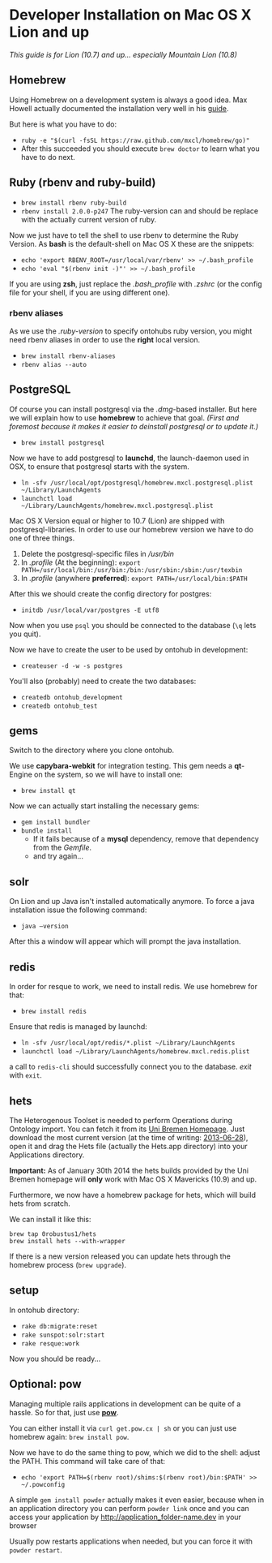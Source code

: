 # Developer Installation on Mac OS X Lion and up

*This guide is for Lion (10.7) and up... especially Mountain Lion (10.8)*

## Homebrew

Using Homebrew on a development system is always a good idea.
Max Howell actually documented the installation very well
in his [guide](http://mxcl.github.io/homebrew/).

But here is what you have to do:

- `ruby -e "$(curl -fsSL https://raw.github.com/mxcl/homebrew/go)"`
- After this succeeded you should execute `brew doctor` to learn
  what you have to do next.

## Ruby (rbenv and ruby-build)

- `brew install rbenv ruby-build`
- `rbenv install 2.0.0-p247`
  The ruby-version can and should be replace with
  the actually current version of ruby.

Now we just have to tell the shell to use rbenv
to determine the Ruby Version. As **bash** is the
default-shell on Mac OS X these are the snippets:

- `echo 'export RBENV_ROOT=/usr/local/var/rbenv' >> ~/.bash_profile`
- `echo 'eval "$(rbenv init -)"' >> ~/.bash_profile`

If you are using **zsh**, just replace the *.bash_profile* with
*.zshrc* (or the config file for your shell, if you are using
different one).

### rbenv aliases

As we use the *.ruby-version* to specify ontohubs ruby version,
you might need rbenv aliases in order to use the **right**
local version.

- `brew install rbenv-aliases`
- `rbenv alias --auto`

## PostgreSQL

Of course you can install postgresql via the *.dmg*-based installer.
But here we will explain how to use **homebrew** to achieve that goal.
*(First and foremost because it makes it easier to deinstall postgresql
or to update it.)*

- `brew install postgresql`

Now we have to add postgresql to **launchd**, the launch-daemon used
in OSX, to ensure that postgresql starts with the system.

- `ln -sfv /usr/local/opt/postgresql/homebrew.mxcl.postgresql.plist  ~/Library/LaunchAgents`
- `launchctl load ~/Library/LaunchAgents/homebrew.mxcl.postgresql.plist`

Mac OS X Version equal or higher to 10.7 (Lion) are shipped
with postgresql-libraries. In order to use our homebrew
version we have to do one of three things.

1. Delete the postgresql-specific files in */usr/bin*
2. In *.profile* (At the beginning): `export PATH=/usr/local/bin:/usr/bin:/bin:/usr/sbin:/sbin:/usr/texbin`
3. In *.profile* (anywhere **preferred**): `export PATH=/usr/local/bin:$PATH`

After this we should create the config directory for postgres:

- `initdb /usr/local/var/postgres -E utf8`

Now when you use `psql` you should be connected to the
database (`\q` lets you quit).

Now we have to create the user to be used by ontohub in development:

- `createuser -d -w -s postgres`

You'll also (probably) need to create the two databases:

- `createdb ontohub_development`
- `createdb ontohub_test`

## gems

Switch to the directory where you clone ontohub.

We use **capybara-webkit** for integration testing. This gem needs a **qt**-Engine
on the system, so we will have to install one:

- `brew install qt`

Now we can actually start installing the necessary gems:

- `gem install bundler`
- `bundle install`
  - If it fails because of a **mysql** dependency, remove that dependency from the *Gemfile*.
  - and try again...

## solr

On Lion and up Java isn't installed automatically anymore.
To force a java installation issue the following command:

- `java –version`

After this a window will appear which will prompt the java installation.

## redis

In order for resque to work, we need to install redis.
We use homebrew for that:

- `brew install redis`

Ensure that redis is managed by launchd:

- `ln -sfv /usr/local/opt/redis/*.plist ~/Library/LaunchAgents`
- `launchctl load ~/Library/LaunchAgents/homebrew.mxcl.redis.plist`

a call to `redis-cli` should successfully connect you to the database.
*exit* with `exit`.

## hets

The Heterogenous Toolset is needed to perform Operations during Ontology import.
You can fetch it from its [Uni Bremen Homepage][hets_link]. Just download
the most current version (at the time of writing: [2013-06-28][hets_current_dmg]), open
it and drag the Hets file (actually the Hets.app directory) into your Applications directory.

**Important:** As of January 30th 2014 the hets builds provided by the Uni Bremen homepage
will **only** work with Mac OS X Mavericks (10.9) and up.

Furthermore, we now have a homebrew package for hets, which will build hets from scratch.

We can install it like this:

```
brew tap 0robustus1/hets
brew install hets --with-wrapper
```

If there is a new version released you can update hets through the homebrew process (`brew upgrade`).

## setup

In ontohub directory:

- `rake db:migrate:reset`
- `rake sunspot:solr:start`
- `rake resque:work`

Now you should be ready...

## Optional: pow

Managing multiple rails applications in development can be quite
of a hassle. So for that, just use [**pow**](http://pow.cx/).

You can either install it via `curl get.pow.cx | sh` or
you can just use homebrew again: `brew install pow`.

Now we have to do the same thing to pow, which we did to the shell:
adjust the PATH. This command will take care of that:

- `echo 'export PATH=$(rbenv root)/shims:$(rbenv root)/bin:$PATH' >> ~/.powconfig`

A simple `gem install powder` actually makes it even easier,
because when in an application directory you can perform
`powder link` once and you can access your application
by http://application_folder-name.dev in your browser

Usually pow restarts applications when needed, but you can
force it with `powder restart`.

[hets_link]: http://www.informatik.uni-bremen.de/agbkb/forschung/formal_methods/CoFI/hets/intel-mac/dmgs/
[hets_current_dmg]: http://www.informatik.uni-bremen.de/agbkb/forschung/formal_methods/CoFI/hets/intel-mac/dmgs/Hets-2013-06-28.dmg
